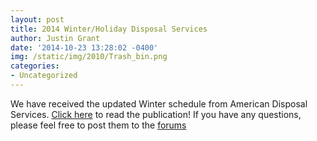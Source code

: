 ```yaml
---
layout: post
title: 2014 Winter/Holiday Disposal Services
author: Justin Grant
date: '2014-10-23 13:28:02 -0400'
img: /static/img/2010/Trash_bin.png
categories:
- Uncategorized
---
```


We have received the updated Winter schedule from American Disposal Services. 
[Click here](/static/files/img-X16150818-0001.pdf) to read the publication! If you have any 
questions, please feel free to post them to the [forums](/forums)
